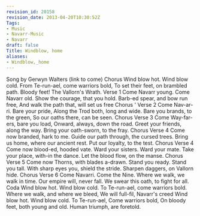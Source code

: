 ```yaml
---
revision_id: 20158
revision_date: 2013-04-20T10:30:52Z
Tags:
- Music
- Navarr-Music
- Navarr
draft: false
Title: Windblow, home
aliases:
- Windblow,_home
---
```

Song by Gerwyn Walters  (link to come) 
Chorus
Wind blow hot. Wind blow cold.
From Te-run-ael, come warriors bold, 
To set their feet, on brambled path.
Bloody feet! The Vallorn's Wrath.
Verse 1
Come Navarr young. Come Navarr old.
Show the courage, that you hold.
Barb-ed spear, and bow run free,
And walk the path that, will set us free
Chorus
'
Verse 2
Come Nav-ar-ri. Bare your pride,
Along the Trod both, long and wide.
Bare you brands, to the green,
So our oaths there, can be seen.
Chorus
Verse 3
Come Way-far-ers, bare you load,
Onward, always, down the road.
Greet your friends,  along the way.
Bring your oath-sworn, to the fray.
Chorus
Verse 4
Come now branded, hark to me.
Guide our path through, the cursed trees.
Bring us home, where our ancient rest.
Put our loyalty, to the test.
Chorus
Verse 4
Come now blood-ed, hooded vate.
Ward your sisters. Ward your mate.
Take your place, with-in the dance.
Let the blood flow, on the manse.
Chorus
Verse 5
Come now Thorns, with blades a-drawn.
Stand you ready. Stand you tall.
With sharp eyes you, shield the stride.
Sharpen daggers, on Vallorn hide.
Chorus
Verse 6
Come Navarri. Come the Nine.
Where we walk, we walk in time.
Our empire will, never fall.
We swear this oath, to fight for all.
Coda
Wind blow hot. Wind blow cold.
To Te-run-ael, come warriors bold.
Where we walk, and where we bleed,
We will full-fil,  Navarr's creed
Wind blow hot. Wind blow cold.
To Te-run-ael, Come warriors bold,
On bloody feet, both young and old.
Human triumph, are foretold.